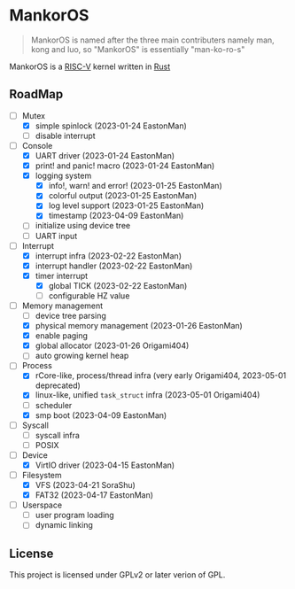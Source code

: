 # MankorOS

> MankorOS is named after the three main contributers
> namely man, kong and luo, so "MankorOS" is essentially "man-ko-ro-s"

MankorOS is a [RISC-V](https://riscv.org/) kernel written in [Rust](https://www.rust-lang.org/)

## RoadMap
- [ ] Mutex
    - [x] simple spinlock (2023-01-24 EastonMan)
    - [ ] disable interrupt
- [ ] Console
    - [x] UART driver (2023-01-24 EastonMan)
    - [x] print! and panic! macro (2023-01-24 EastonMan)
    - [x] logging system
        - [x] info!, warn! and error! (2023-01-25 EastonMan)
        - [x] colorful output (2023-01-25 EastonMan)
        - [x] log level support (2023-01-25 EastonMan)
        - [x] timestamp (2023-04-09 EastonMan)
    - [ ] initialize using device tree
    - [ ] UART input
- [ ] Interrupt
    - [x] interrupt infra (2023-02-22 EastonMan)
    - [x] interrupt handler (2023-02-22 EastonMan)
    - [x] timer interrupt
        - [x] global TICK (2023-02-22 EastonMan)
        - [ ] configurable HZ value
- [ ] Memory management
    - [ ] device tree parsing
    - [x] physical memory management (2023-01-26 EastonMan)
    - [x] enable paging
    - [x] global allocator (2023-01-26 Origami404)
    - [ ] auto growing kernel heap
- [ ] Process
    - [x] rCore-like, process/thread infra (very early Origami404, 2023-05-01 deprecated)
    - [x] linux-like, unified `task_struct` infra (2023-05-01 Origami404)
    - [ ] scheduler
    - [x] smp boot (2023-04-09 EastonMan)
- [ ] Syscall
    - [ ] syscall infra
    - [ ] POSIX
- [ ] Device
    - [x] VirtIO driver (2023-04-15 EastonMan)
- [ ] Filesystem
    - [x] VFS (2023-04-21 SoraShu)
    - [x] FAT32 (2023-04-17 EastonMan)
- [ ] Userspace
    - [ ] user program loading
    - [ ] dynamic linking

## License

This project is licensed under GPLv2 or later verion of GPL.
